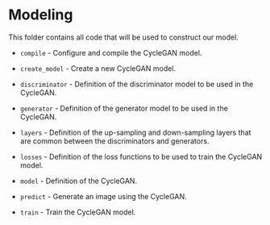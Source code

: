 # Modeling

This folder contains all code that will be used to construct our model.

- `compile` - Configure and compile the CycleGAN model.

- `create_model` - Create a new CycleGAN model.

- `discriminator` - Definition of the discriminator model to be used in the CycleGAN.

- `generator` - Definition of the generator model to be used in the CycleGAN.

- `layers` - Definition of the up-sampling and down-sampling layers that are common between the discriminators and generators.

- `losses` - Definition of the loss functions to be used to train the CycleGAN model.

- `model` - Definition of the CycleGAN.

- `predict` - Generate an image using the CycleGAN. 

- `train` - Train the CycleGAN model. 